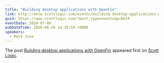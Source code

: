 ```yaml
---
title: "Building desktop applications with OpenFin"
link: http://ante.scottlogic.com/events/building-desktop-applications-with-openfin/
guid: https://www.scottlogic.com/?post_type=events&p=6619
eventDate: 2020-07-08
pubDateTime: 2020-06-26 14:39:59 +0000
speakers:
  - Mark Jose
---
```


<p>The post <a rel="nofollow" href="http://ante.scottlogic.com/events/building-desktop-applications-with-openfin/">Building desktop applications with OpenFin</a> appeared first on <a rel="nofollow" href="http://ante.scottlogic.com">Scott Logic</a>.</p>